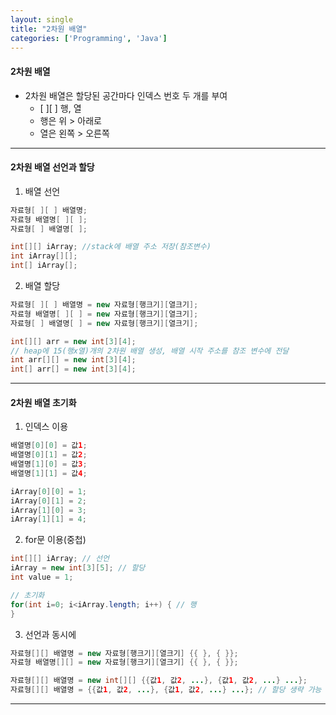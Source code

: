 ```yaml
---
layout: single
title: "2차원 배열"
categories: ['Programming', 'Java']
---
```

   
#### 2차원 배열
* 2차원 배열은 할당된 공간마다 인덱스 번호 두 개를 부여   
    * [ ][ ] 행, 열   
    * 행은 위 > 아래로   
    * 열은 왼쪽 > 오른쪽   
   
***
#### 2차원 배열 선언과 할당
1) 배열 선언   
   
``` java
자료형[ ][ ] 배열명;
자료형 배열명[ ][ ];
자료형[ ] 배열명[ ];

int[][] iArray; //stack에 배열 주소 저장(참조변수)
int iArray[][];
int[] iArray[];
```   
   
2) 배열 할당   
   
``` java
자료형[ ][ ] 배열명 = new 자료형[행크기][열크기];
자료형 배열명[ ][ ] = new 자료형[행크기][열크기];
자료형[ ] 배열명[ ] = new 자료형[행크기][열크기];

int[][] arr = new int[3][4];
// heap에 15(행x열)개의 2차원 배열 생성, 배열 시작 주소를 참조 변수에 전달
int arr[][] = new int[3][4];
int[] arr[] = new int[3][4];
```   
   
***
#### 2차원 배열 초기화
1) 인덱스 이용   

``` java
배열명[0][0] = 값1;
배열명[0][1] = 값2;
배열명[1][0] = 값3;
배열명[1][1] = 값4;

iArray[0][0] = 1;
iArray[0][1] = 2;
iArray[1][0] = 3;
iArray[1][1] = 4;
```   
   
2) for문 이용(중첩)
``` java
int[][] iArray; // 선언
iArray = new int[3][5]; // 할당
int value = 1;

// 초기화
for(int i=0; i<iArray.length; i++) { // 행
}
```    
   
3) 선언과 동시에
``` java
자료형[][] 배열명 = new 자료형[행크기][열크기] {{ }, { }};
자료형 배열명[][] = new 자료형[행크기][열크기] {{ }, { }};

자료형[][] 배열명 = new int[][] {{값1, 값2, ...}, {값1, 값2, ...} ...};
자료형[][] 배열명 = {{값1, 값2, ...}, {값1, 값2, ...} ...}; // 할당 생략 가능
```   
   
***
